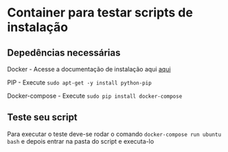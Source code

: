 # Container para testar scripts de instalação

## Depedências necessárias

Docker - Acesse a documentação de instalação aqui [aqui](https://docs.docker.com/engine/installation/linux)

PIP - Execute `sudo apt-get -y install python-pip`

Docker-compose - Execute `sudo pip install docker-compose`

## Teste seu script
Para executar o teste deve-se rodar o comando `docker-compose run ubuntu bash` e depois entrar na pasta do script e executa-lo
